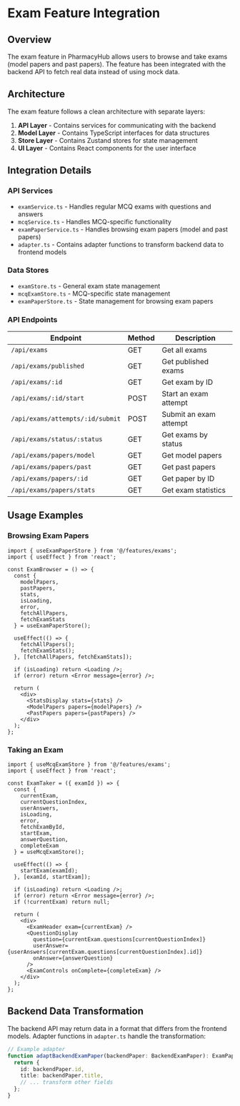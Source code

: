 # Exam Feature Integration

## Overview

The exam feature in PharmacyHub allows users to browse and take exams (model papers and past papers). The feature has been integrated with the backend API to fetch real data instead of using mock data.

## Architecture

The exam feature follows a clean architecture with separate layers:

1. **API Layer** - Contains services for communicating with the backend
2. **Model Layer** - Contains TypeScript interfaces for data structures
3. **Store Layer** - Contains Zustand stores for state management
4. **UI Layer** - Contains React components for the user interface

## Integration Details

### API Services

- `examService.ts` - Handles regular MCQ exams with questions and answers
- `mcqService.ts` - Handles MCQ-specific functionality
- `examPaperService.ts` - Handles browsing exam papers (model and past papers)
- `adapter.ts` - Contains adapter functions to transform backend data to frontend models

### Data Stores

- `examStore.ts` - General exam state management
- `mcqExamStore.ts` - MCQ-specific state management
- `examPaperStore.ts` - State management for browsing exam papers

### API Endpoints

| Endpoint | Method | Description |
|----------|--------|-------------|
| `/api/exams` | GET | Get all exams |
| `/api/exams/published` | GET | Get published exams |
| `/api/exams/:id` | GET | Get exam by ID |
| `/api/exams/:id/start` | POST | Start an exam attempt |
| `/api/exams/attempts/:id/submit` | POST | Submit an exam attempt |
| `/api/exams/status/:status` | GET | Get exams by status |
| `/api/exams/papers/model` | GET | Get model papers |
| `/api/exams/papers/past` | GET | Get past papers |
| `/api/exams/papers/:id` | GET | Get paper by ID |
| `/api/exams/papers/stats` | GET | Get exam statistics |

## Usage Examples

### Browsing Exam Papers

```tsx
import { useExamPaperStore } from '@/features/exams';
import { useEffect } from 'react';

const ExamBrowser = () => {
  const { 
    modelPapers, 
    pastPapers, 
    stats, 
    isLoading, 
    error, 
    fetchAllPapers, 
    fetchExamStats 
  } = useExamPaperStore();

  useEffect(() => {
    fetchAllPapers();
    fetchExamStats();
  }, [fetchAllPapers, fetchExamStats]);

  if (isLoading) return <Loading />;
  if (error) return <Error message={error} />;

  return (
    <div>
      <StatsDisplay stats={stats} />
      <ModelPapers papers={modelPapers} />
      <PastPapers papers={pastPapers} />
    </div>
  );
};
```

### Taking an Exam

```tsx
import { useMcqExamStore } from '@/features/exams';
import { useEffect } from 'react';

const ExamTaker = ({ examId }) => {
  const { 
    currentExam, 
    currentQuestionIndex, 
    userAnswers, 
    isLoading, 
    error, 
    fetchExamById, 
    startExam, 
    answerQuestion, 
    completeExam 
  } = useMcqExamStore();

  useEffect(() => {
    startExam(examId);
  }, [examId, startExam]);

  if (isLoading) return <Loading />;
  if (error) return <Error message={error} />;
  if (!currentExam) return null;

  return (
    <div>
      <ExamHeader exam={currentExam} />
      <QuestionDisplay 
        question={currentExam.questions[currentQuestionIndex]} 
        userAnswer={userAnswers[currentExam.questions[currentQuestionIndex].id]} 
        onAnswer={answerQuestion} 
      />
      <ExamControls onComplete={completeExam} />
    </div>
  );
};
```

## Backend Data Transformation

The backend API may return data in a format that differs from the frontend models. Adapter functions in `adapter.ts` handle the transformation:

```typescript
// Example adapter
function adaptBackendExamPaper(backendPaper: BackendExamPaper): ExamPaper {
  return {
    id: backendPaper.id,
    title: backendPaper.title,
    // ... transform other fields
  };
}
```
